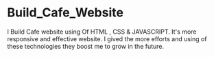 # Build_Cafe_Website
I Build Cafe website using Of HTML , CSS &amp; JAVASCRIPT. It's more responsive and effective website. I gived the more efforts and using of these technologies they boost me to grow in the future.  

